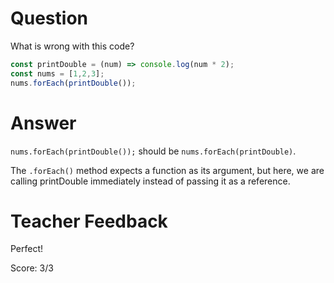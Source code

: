 # Question
What is wrong with this code?

```js
const printDouble = (num) => console.log(num * 2);
const nums = [1,2,3];
nums.forEach(printDouble());
```

# Answer
```nums.forEach(printDouble());``` should be ```nums.forEach(printDouble)```. 

The ```.forEach()``` method expects a function as its argument, but here, we are calling printDouble immediately instead of passing it as a reference.  

# Teacher Feedback

Perfect! 

Score: 3/3